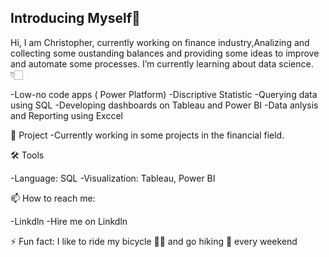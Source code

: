 ## Introducing Myself👨
Hi, I am Christopher, currently working on finance industry,Analizing and collecting some oustanding balances and providing some ideas to improve and automate some processes.
I’m currently learning about data science. 👇🏻

-Low-no code apps ( Power Platform)
-Discriptive Statistic
-Querying data using SQL
-Developing dashboards on Tableau and Power BI
-Data anlysis and Reporting using Exccel

 🤳 Project
-Currently working in some projects in the financial field.

🛠️ Tools

-Language: SQL
-Visualization: Tableau, Power BI

📫 How to reach me:

-Linkdln
-Hire me on Linkdln

⚡ Fun fact:  I like to ride my bicycle 🚵‍♀️ and go hiking 🥾 every weekend

 

<!--
**cervega/cervega** is a ✨ _special_ ✨ repository because its `README.md` (this file) appears on your GitHub profile.

